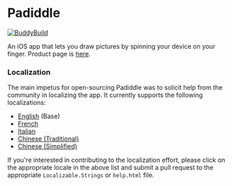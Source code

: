 # Padiddle

[![BuddyBuild](https://dashboard.buddybuild.com/api/statusImage?appID=578303c5e7755301001ac354&branch=master&build=latest)](https://dashboard.buddybuild.com/apps/578303c5e7755301001ac354/build/latest?branch=master)

An iOS app that lets you draw pictures by spinning your device on your finger. Product page is [here](https://zeveisenberg.com/padiddle).

### Localization

The main impetus for open-sourcing Padiddle was to solicit help from the community in localizing the app. It currently supports the following localizations:

- [English](https://github.com/ZevEisenberg/Padiddle/tree/master/Padiddle/Padiddle/Base.lproj) (Base)
- [French](https://github.com/ZevEisenberg/Padiddle/tree/master/Padiddle/Padiddle/fr.lproj)
- [Italian](https://github.com/ZevEisenberg/Padiddle/tree/master/Padiddle/Padiddle/it.lproj)
- [Chinese (Traditional)](https://github.com/ZevEisenberg/Padiddle/tree/master/Padiddle/Padiddle/zh-Hant.lproj)
- [Chinese (Simplified)](https://github.com/ZevEisenberg/Padiddle/tree/master/Padiddle/Padiddle/zh-Hans.lproj)

If you're interested in contributing to the localization effort, please click on the appropriate locale in the above list and submit a pull request to the appropriate `Localizable.Strings` or `help.html` file.
